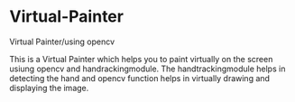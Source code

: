 # Virtual-Painter
Virtual Painter/using opencv

This is a Virtual Painter which helps you to paint virtually on the screen usiung opencv and handrackingmodule. The handtrackingmodule helps in detecting the hand and opencv function helps in virtually drawing and displaying the image.


